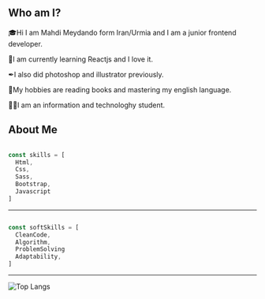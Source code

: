 ## Who am I?

🎓Hi I am Mahdi Meydando form Iran/Urmia and I am a junior frontend developer.

🎃I am currently learning Reactjs and I love it.

✒I also did photoshop and illustrator previously.

📖My hobbies are reading books and mastering my english language.

👨‍🎓I am an information and technologhy student.

## About Me

``` js

const skills = [
  Html,
  Css,
  Sass,
  Bootstrap,
  Javascript
]

```

---

``` js

const softSkills = [
  CleanCode,
  Algorithm,
  ProblemSolving
  Adaptability,
]

```

---

![Top Langs](https://github-readme-stats.vercel.app/api/top-langs/?username=mahdi-mey&layout=compact&theme=dark)
